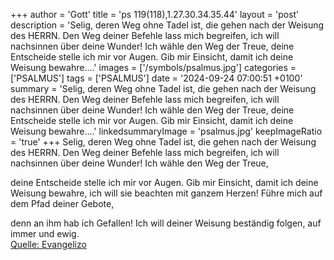 +++
author = 'Gott'
title = 'ps 119(118),1.27.30.34.35.44'
layout = 'post'
description = 'Selig, deren Weg ohne Tadel ist, die gehen nach der Weisung des HERRN. Den Weg deiner Befehle lass mich begreifen,  ich will nachsinnen über deine Wunder! Ich wähle den Weg der Treue,   deine Entscheide stelle ich mir vor Augen. Gib mir Einsicht, damit ich deine Weisung bewahre....'
images = ['/symbols/psalmus.jpg']
categories = ['PSALMUS']
tags = ['PSALMUS']
date = '2024-09-24 07:00:51 +0100'
summary = 'Selig, deren Weg ohne Tadel ist, die gehen nach der Weisung des HERRN. Den Weg deiner Befehle lass mich begreifen,  ich will nachsinnen über deine Wunder! Ich wähle den Weg der Treue,   deine Entscheide stelle ich mir vor Augen. Gib mir Einsicht, damit ich deine Weisung bewahre....'
linkedsummaryImage = 'psalmus.jpg'
keepImageRatio = 'true'
+++
Selig, deren Weg ohne Tadel ist, die gehen nach der Weisung des HERRN.
Den Weg deiner Befehle lass mich begreifen, 
ich will nachsinnen über deine Wunder!
Ich wähle den Weg der Treue, 

deine Entscheide stelle ich mir vor Augen.
Gib mir Einsicht, damit ich deine Weisung bewahre, 
ich will sie beachten mit ganzem Herzen!
Führe mich auf dem Pfad deiner Gebote, 

denn an ihm hab ich Gefallen!
Ich will deiner Weisung beständig folgen,
auf immer und ewig.<!--more--><br> [Quelle: Evangelizo](https://evangeliumtagfuertag.org/DE/gospel)
